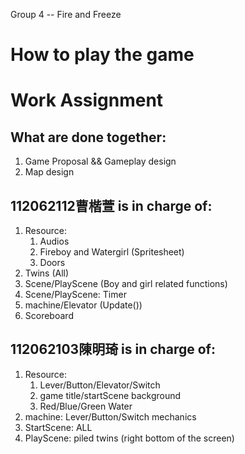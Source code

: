 Group 4 -- Fire and Freeze
# How to play the game

# Work Assignment
## What are done together:
1. Game Proposal && Gameplay design
2. Map design

## 112062112曹楷萱 is in charge of:

1. Resource:
    1. Audios
    2. Fireboy and Watergirl (Spritesheet)
    3. Doors
2. Twins (All)
3. Scene/PlayScene (Boy and girl related functions)
4. Scene/PlayScene: Timer
5. machine/Elevator (Update())
6. Scoreboard
   
## 112062103陳明琦 is in charge of:
1. Resource:
   1. Lever/Button/Elevator/Switch
   2. game title/startScene background
   3. Red/Blue/Green Water
2. machine: Lever/Button/Switch mechanics
3. StartScene: ALL
4. PlayScene: piled twins (right bottom of the screen)
